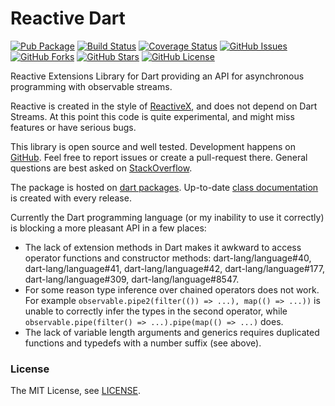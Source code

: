 Reactive Dart 
=============

[![Pub Package](https://img.shields.io/pub/v/rx.svg)](https://pub.dartlang.org/packages/rx)
[![Build Status](https://travis-ci.org/renggli/dart-rx.svg)](https://travis-ci.org/renggli/dart-rx)
[![Coverage Status](https://coveralls.io/repos/renggli/dart-rx/badge.svg)](https://coveralls.io/r/renggli/dart-rx)
[![GitHub Issues](https://img.shields.io/github/issues/renggli/dart-rx.svg)](https://github.com/renggli/dart-rx/issues)
[![GitHub Forks](https://img.shields.io/github/forks/renggli/dart-rx.svg)](https://github.com/renggli/dart-rx/network)
[![GitHub Stars](https://img.shields.io/github/stars/renggli/dart-rx.svg)](https://github.com/renggli/dart-rx/stargazers)
[![GitHub License](https://img.shields.io/badge/license-MIT-blue.svg)](https://raw.githubusercontent.com/renggli/dart-rx/master/LICENSE)

Reactive Extensions Library for Dart providing an API for asynchronous programming with observable streams.

Reactive is created in the style of [ReactiveX](http://reactivex.io/), and does not depend on Dart Streams. At this point this code is quite experimental, and might miss features or have serious bugs.

This library is open source and well tested. Development happens on [GitHub](http://github.com/renggli/dart-rx). Feel free to report issues or create a pull-request there. General questions are best asked on [StackOverflow](http://stackoverflow.com/questions/tagged/rx+dart).

The package is hosted on [dart packages](https://pub.dartlang.org/packages/rx). Up-to-date [class documentation](https://pub.dartlang.org/documentation/rx/latest/) is created with every release.

Currently the Dart programming language (or my inability to use it correctly) is blocking a more pleasant API in a few places:

- The lack of extension methods in Dart makes it awkward to access operator functions and constructor methods: dart-lang/language#40, dart-lang/language#41, dart-lang/language#42, dart-lang/language#177, dart-lang/language#309, dart-lang/language#8547.
- For some reason type inference over chained operators does not work. For example `observable.pipe2(filter(()) => ...), map(() => ...))` is unable to correctly infer the types in the second operator, while `observable.pipe(filter() => ...).pipe(map(() => ...)` does.
- The lack of variable length arguments and generics requires duplicated functions and typedefs with a number suffix (see above).

### License

The MIT License, see [LICENSE](https://github.com/renggli/dart-rx/raw/master/LICENSE).